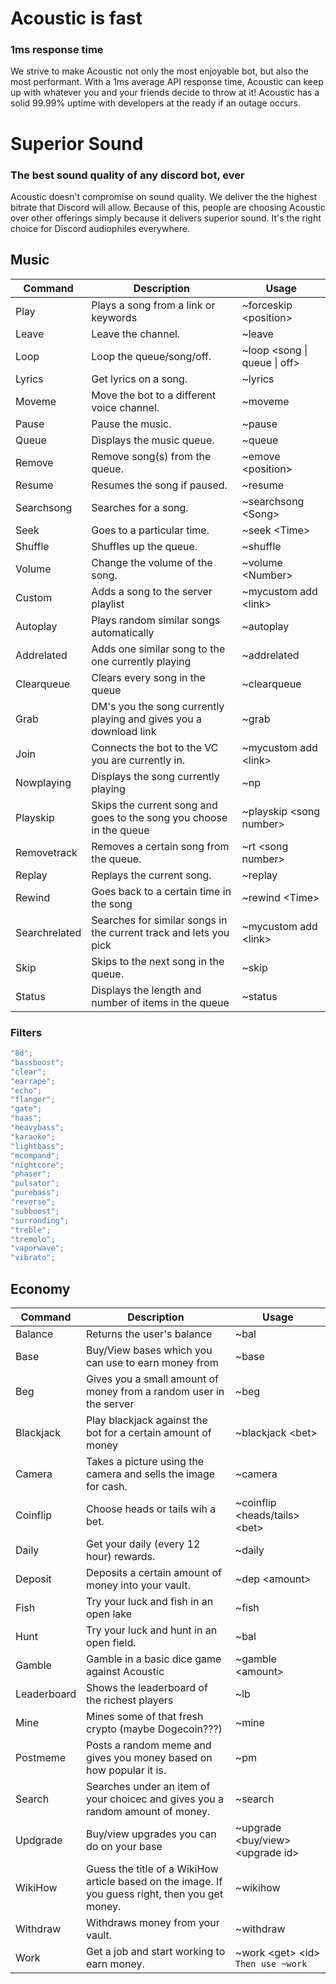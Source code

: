 # Acoustic is fast

### 1ms response time

We strive to make Acoustic not only the most enjoyable bot, but also the most performant. With a 1ms average API response time, Acoustic can keep up with whatever you and your friends decide to throw at it! Acoustic has a solid 99.99% uptime with developers at the ready if an outage occurs.

# Superior Sound

### The best sound quality of any discord bot, ever

Acoustic doesn't compromise on sound quality. We deliver the the highest bitrate that Discord will allow. Because of this, people are choosing Acoustic over other offerings simply because it delivers superior sound. It's the right choice for Discord audiophiles everywhere.

## Music

| Command       | Description                                                         | Usage                         |
| ------------- | ------------------------------------------------------------------- | ----------------------------- |
| Play          | Plays a song from a link or keywords                                | ~forceskip \<position\>       |
| Leave         | Leave the channel.                                                  | ~leave                        |
| Loop          | Loop the queue/song/off.                                            | ~loop \<song \| queue \| off> |
| Lyrics        | Get lyrics on a song.                                               | ~lyrics                       |
| Moveme        | Move the bot to a different voice channel.                          | ~moveme                       |
| Pause         | Pause the music.                                                    | ~pause                        |
| Queue         | Displays the music queue.                                           | ~queue                        |
| Remove        | Remove song(s) from the queue.                                      | ~emove \<position\>           |
| Resume        | Resumes the song if paused.                                         | ~resume                       |
| Searchsong    | Searches for a song.                                                | ~searchsong \<Song\>          |
| Seek          | Goes to a particular time.                                          | ~seek \<Time\>                |
| Shuffle       | Shuffles up the queue.                                              | ~shuffle                      |
| Volume        | Change the volume of the song.                                      | ~volume \<Number\>            |
| Custom        | Adds a song to the server playlist                                  | ~mycustom add \<link\>        |
| Autoplay      | Plays random similar songs automatically                            | ~autoplay                     |
| Addrelated    | Adds one similar song to the one currently playing                  | ~addrelated                   |
| Clearqueue    | Clears every song in the queue                                      | ~clearqueue                   |
| Grab          | DM's you the song currently playing and gives you a download link   | ~grab                         |
| Join          | Connects the bot to the VC you are currently in.                    | ~mycustom add \<link\>        |
| Nowplaying    | Displays the song currently playing                                 | ~np                           |
| Playskip      | Skips the current song and goes to the song you choose in the queue | ~playskip \<song number\>     |
| Removetrack   | Removes a certain song from the queue.                              | ~rt \<song number\>           |
| Replay        | Replays the current song.                                           | ~replay                       |
| Rewind        | Goes back to a certain time in the song                             | ~rewind \<Time\>              |
| Searchrelated | Searches for similar songs in the current track and lets you pick   | ~mycustom add \<link\>        |
| Skip          | Skips to the next song in the queue.                                | ~skip                         |
| Status        | Displays the length and number of items in the queue                | ~status                       |

### Filters

```javascript
"8d";
"bassboost";
"clear";
"earrape";
"echo";
"flanger";
"gate";
"haas";
"heavybass";
"karaoke";
"lightbass";
"mcompand";
"nightcore";
"phaser";
"pulsator";
"purebass";
"reverse";
"subboost";
"surronding";
"treble";
"tremolo";
"vaporwave";
"vibrato";
```

## Economy

| Command     | Description                                                                                      | Usage                               |
| ----------- | ------------------------------------------------------------------------------------------------ | ----------------------------------- |
| Balance     | Returns the user's balance                                                                       | ~bal                                |
| Base        | Buy/View bases which you can use to earn money from                                              | ~base                               |
| Beg         | Gives you a small amount of money from a random user in the server                               | ~beg                                |
| Blackjack   | Play blackjack against the bot for a certain amount of money                                     | ~blackjack \<bet>                   |
| Camera      | Takes a picture using the camera and sells the image for cash.                                   | ~camera                             |
| Coinflip    | Choose heads or tails wih a bet.                                                                 | ~coinflip \<heads/tails> \<bet>     |
| Daily       | Get your daily (every 12 hour) rewards.                                                          | ~daily                              |
| Deposit     | Deposits a certain amount of money into your vault.                                              | ~dep \<amount>                      |
| Fish        | Try your luck and fish in an open lake                                                           | ~fish                               |
| Hunt        | Try your luck and hunt in an open field.                                                         | ~bal                                |
| Gamble      | Gamble in a basic dice game against Acoustic                                                     | ~gamble \<amount>                   |
| Leaderboard | Shows the leaderboard of the richest players                                                     | ~lb                                 |
| Mine        | Mines some of that fresh crypto (maybe Dogecoin???)                                              | ~mine                               |
| Postmeme    | Posts a random meme and gives you money based on how popular it is.                              | ~pm                                 |
| Search      | Searches under an item of your choicec and gives you a random amount of money.                   | ~search                             |
| Updgrade    | Buy/view upgrades you can do on your base                                                        | ~upgrade \<buy/view> \<upgrade id>  |
| WikiHow     | Guess the title of a WikiHow article based on the image. If you guess right, then you get money. | ~wikihow                            |
| Withdraw    | Withdraws money from your vault.                                                                 | ~withdraw                           |
| Work        | Get a job and start working to earn money.                                                       | ~work \<get> \<id> `Then use ~work` |
